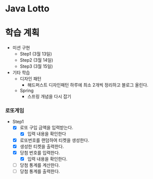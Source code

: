 # Java Lotto

# 학습 계획
- 미션 구현
  - Step1 (3월 13일)
  - Step2 (3월 14일)
  - Step3 (3월 15일)
- 기타 학습
  - 디자인 패턴
    - 해드퍼스트 디자인패턴 하루에 최소 2개씩 정리하고 블로그 올린다.
  - Spring
    - 스프링 개념을 다시 잡기

### 로또게임
- Step1
  - [X] 로또 구입 금액을 입력받는다.
    - [X] 입력 내용을 확인한다
  - [X] 로또번호를 랜덤하여 티켓을 생성한다.
  - [X] 생성한 티켓을 출력한다.
  - [X] 당첨 번호를 입력한다.
    - [X] 입력 내용을 확인한다.
  - [ ] 당첨 통계를 계산한다.
  - [ ] 당첨 통계를 출력한다.
